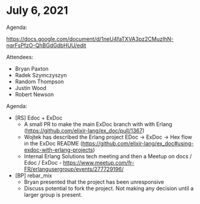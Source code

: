 # July 6, 2021

Agenda:

https://docs.google.com/document/d/1neU4faTXVA3pz2CMuzIhN-nqrFsPfzO-QhBGdGdbHUU/edit

Attendees:

* Bryan Paxton
* Radek Szymczyszyn
* Random Thompson
* Justin Wood
* Robert Newson

Agenda:

* [RS] Edoc + ExDoc
    * A small PR to make the main ExDoc branch with with Erlang (https://github.com/elixir-lang/ex_doc/pull/1367)
    * Wojtek has described the Erlang project EDoc -> ExDoc -> Hex flow in the ExDoc README (https://github.com/elixir-lang/ex_doc#using-exdoc-with-erlang-projects)
    * Internal Erlang Solutions tech meeting and then a Meetup on docs / Edoc / ExDoc - https://www.meetup.com/fr-FR/erlangusergroup/events/277729196/
* [BP] rebar_mix
    * Bryan presented that the project has been unresponsive
    * Discuss potential to fork the project. Not making any decision until a larger group is present.
